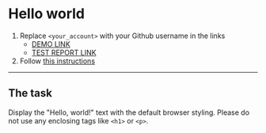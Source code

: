 # Hello world
1. Replace `<your_account>` with your Github username in the links
    - [DEMO LINK](https://tamara-ostapets.github.io/layout_hello-world/) <br>
    - [TEST REPORT LINK](https://tamara-ostapets.github.io/layout_hello-world/report/html_report/)
2. Follow [this instructions](https://mate-academy.github.io/layout_task-guideline/)
___

## The task 
Display the "Hello, world!" text with the default browser styling. Please do not 
use any enclosing tags like `<h1>` or `<p>`.
